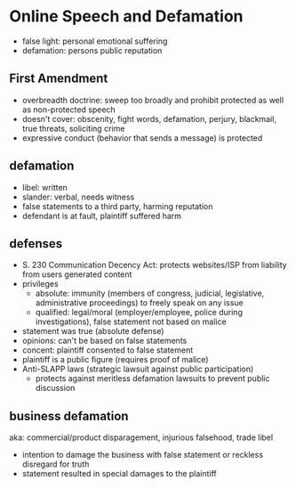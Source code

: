 # Online Speech and Defamation

* false light: personal emotional suffering
* defamation: persons public reputation

## First Amendment

* overbreadth doctrine: sweep too broadly and prohibit protected as well as non-protected speech
* doesn't cover: obscenity, fight words, defamation, perjury, blackmail, true threats, soliciting crime
* expressive conduct (behavior that sends a message) is protected

## defamation

* libel: written
* slander: verbal, needs witness
* false statements to a third party, harming reputation
* defendant is at fault, plaintiff suffered harm

## defenses

* S. 230 Communication Decency Act: protects websites/ISP from liability from users generated content
* privileges
  * absolute: immunity (members of congress, judicial, legislative, administrative proceedings) to freely speak on any issue
  * qualified: legal/moral (employer/employee, police during investigations), false statement not based on malice
* statement was true (absolute defense)
* opinions: can't be based on false statements
* concent: plaintiff consented to false statement
* plaintiff is a public figure (requires proof of malice)
* Anti-SLAPP laws (strategic lawsuit against public participation)
  * protects against meritless defamation lawsuits to prevent public discussion

## business defamation

aka: commercial/product disparagement, injurious falsehood, trade libel

* intention to damage the business with false statement or reckless disregard for truth
* statement resulted in special damages to the plaintiff
